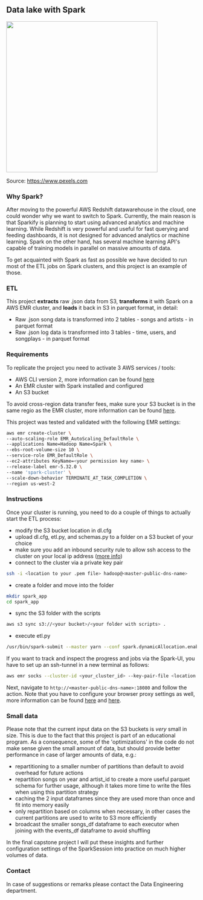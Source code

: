 ## Data lake with Spark

<img src="https://images.pexels.com/photos/4432160/pexels-photo-4432160.jpeg?auto=compress&cs=tinysrgb&dpr=2&h=650&w=940" height="400">

Source: https://www.pexels.com

### Why Spark?

After moving to the powerful AWS Redshift datawarehouse in the cloud, one could wonder why we want to switch to Spark. 
Currently, the main reason is that Sparkify is planning to start using advanced analytics and machine learning. While
Redshift is very powerful and useful for fast querying and feeding dashboards, it is not designed for advanced analytics
or machine learning. Spark on the other hand, has several machine learning API's capable of training models in parallel
on massive amounts of data.

To get acquainted with Spark as fast as possible we have decided to run most of the ETL jobs on Spark clusters, and this
project is an example of those.

### ETL

This project **extracts** raw .json data from S3, **transforms** it with Spark on a AWS EMR cluster, and **loads**
it back in S3 in parquet format, in detail:

- Raw .json song data is transformed into 2 tables - songs and artists - in parquet format
- Raw .json log data is transformed into 3 tables - time, users, and songplays - in parquet format

### Requirements

To replicate the project you need to activate 3 AWS services / tools:
- AWS CLI version 2, more information can be found [here](https://docs.aws.amazon.com/cli/latest/userguide/install-cliv2.html)
- An EMR cluster with Spark installed and configured
- An S3 bucket

To avoid cross-region data transfer fees, make sure your S3 bucket is in the same regio as the EMR cluster, more 
information can be found [here](https://docs.aws.amazon.com/emr/latest/ManagementGuide/emr-plan-region.html).

This project was tested and validated with the following EMR settings:

```bash
aws emr create-cluster \
--auto-scaling-role EMR_AutoScaling_DefaultRole \
--applications Name=Hadoop Name=Spark \
--ebs-root-volume-size 10 \
--service-role EMR_DefaultRole \
--ec2-attributes KeyName=<your permission key name> \
--release-label emr-5.32.0 \
--name 'spark-cluster' \
--scale-down-behavior TERMINATE_AT_TASK_COMPLETION \
--region us-west-2
```

### Instructions

Once your cluster is running, you need to do a couple of things to actually start the ETL process:
- modify the S3 bucket location in dl.cfg
- upload dl.cfg, etl.py, and schemas.py to a folder on a S3 bucket of your choice
- make sure you add an inbound security rule to allow ssh access to the cluster on your local ip address ([more info](https://docs.aws.amazon.com/emr/latest/ManagementGuide/emr-connect-master-node-ssh.html))
- connect to the cluster via a private key pair

```bash
ssh -i <location to your .pem file> hadoop@<master-public-dns-name>
```
- create a folder and move into the folder

```bash
mkdir spark_app
cd spark_app
``` 

- sync the S3 folder with the scripts

 ```bash
 aws s3 sync s3://<your bucket>/<your folder with scripts> .
```

- execute etl.py

```bash
/usr/bin/spark-submit --master yarn --conf spark.dynamicAllocation.enabled=true etl.py
```

If you want to track and inspect the progress and jobs via the Spark-UI, you have to set up an ssh-tunnel in a new
terminal as follows:

```bash
aws emr socks --cluster-id <your_cluster_id> --key-pair-file <location to your .pem file>
```

Next, navigate to `http://<master-public-dns-name>:18080` and follow the action. Note that you have to configure your
browser proxy settings as well, more information can be found [here](https://docs.aws.amazon.com/emr/latest/ManagementGuide/emr-ssh-tunnel.html)
and [here](https://docs.aws.amazon.com/emr/latest/ManagementGuide/emr-connect-master-node-proxy.html).

### Small data

Please note that the current input data on the S3 buckets is *very* small in size. This is due to the fact that this
project is part of an educational program. As a consequence, some of the 'optimizations' in the code do not make sense
given the small amount of data, but should provide better performance in case of larger amounts of data, e.g.:

- repartitioning to a smaller number of partitions than default to avoid overhead for future actions
- repartition songs on year and artist_id to create a more useful parquet schema for further usage, although it takes
more time to write the files when using this partition strategy
- caching the 2 input dataframes since they are used more than once and fit into memory easily
- only repartition based on columns when necessary, in other cases the current partitions are used to write to S3
more efficiently
- broadcast the smaller songs_df dataframe to each executor when joining with the events_df dataframe to avoid shuffling

In the final capstone project I will put these insights and further configuration settings of the SparkSession into
practice on much higher volumes of data.

### Contact

In case of suggestions or remarks please contact the Data Engineering department.